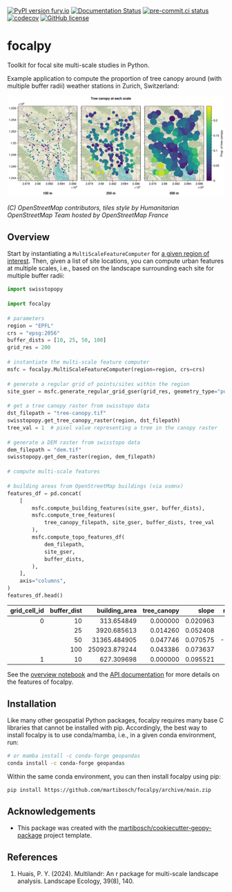 [![PyPI version fury.io](https://badge.fury.io/py/focalpy.svg)](https://pypi.python.org/pypi/focalpy/)
[![Documentation Status](https://readthedocs.org/projects/focalpy/badge/?version=latest)](https://focalpy.readthedocs.io/en/latest/?badge=latest)
[![pre-commit.ci status](https://results.pre-commit.ci/badge/github/martibosch/focalpy/main.svg)](https://results.pre-commit.ci/latest/github/martibosch/focalpy/main)
[![codecov](https://codecov.io/gh/martibosch/focalpy/branch/main/graph/badge.svg?token=hKoSSRn58a)](https://codecov.io/gh/martibosch/focalpy)
[![GitHub license](https://img.shields.io/github/license/martibosch/focalpy.svg)](https://github.com/martibosch/focalpy/blob/main/LICENSE)

# focalpy

Toolkit for focal site multi-scale studies in Python.

Example application to compute the proportion of tree canopy around (with multiple buffer radii) weather stations in Zurich, Switzerland:

![stations-tree-canopy](https://github.com/martibosch/focalpy/raw/main/figures/stations-tree-canopy.png)

*(C) OpenStreetMap contributors, tiles style by Humanitarian OpenStreetMap Team hosted by OpenStreetMap France*

## Overview

Start by instantiating a `MultiScaleFeatureComputer` for [a given region of interest](https://github.com/martibosch/pyregeon). Then, given a list of site locations, you can compute urban features at multiple scales, i.e., based on the landscape surrounding each site for multiple buffer radii:

```python
import swisstopopy

import focalpy

# parameters
region = "EPFL"
crs = "epsg:2056"
buffer_dists = [10, 25, 50, 100]
grid_res = 200

# instantiate the multi-scale feature computer
msfc = focalpy.MultiScaleFeatureComputer(region=region, crs=crs)

# generate a regular grid of points/sites within the region
site_gser = msfc.generate_regular_grid_gser(grid_res, geometry_type="point")

# get a tree canopy raster from swisstopo data
dst_filepath = "tree-canopy.tif"
swisstopopy.get_tree_canopy_raster(region, dst_filepath)
tree_val = 1  # pixel value representing a tree in the canopy raster

# generate a DEM raster from swisstopo data
dem_filepath = "dem.tif"
swisstopopy.get_dem_raster(region, dem_filepath)

# compute multi-scale features

# building areas from OpenStreetMap buildings (via osmnx)
features_df = pd.concat(
    [
        msfc.compute_building_features(site_gser, buffer_dists),
        msfc.compute_tree_features(
            tree_canopy_filepath, site_gser, buffer_dists, tree_val
        ),
        msfc.compute_topo_features_df(
            dem_filepath,
            site_gser,
            buffer_dists,
        ),
    ],
    axis="columns",
)
features_df.head()
```

| grid_cell_id | buffer_dist | building_area | tree_canopy |    slope | northness |       tpi |
| -----------: | ----------: | ------------: | ----------: | -------: | --------: | --------: |
|            0 |          10 |    313.654849 |    0.000000 | 0.020963 |  0.180932 | -0.006561 |
|              |          25 |   3920.685613 |    0.014260 | 0.052408 |  0.023872 |  0.036682 |
|              |          50 |  31365.484905 |    0.047746 | 0.070575 | -0.006432 | -0.075104 |
|              |         100 | 250923.879244 |    0.043386 | 0.073637 |  0.006363 | -0.716217 |
|            1 |          10 |    627.309698 |    0.000000 | 0.095521 |  0.228504 |  0.080963 |

See the [overview notebook](https://focalpy.readthedocs.io/en/latest/overview.html) and the [API documentation](https://focalpy.readthedocs.io/en/latest/api.html) for more details on the features of focalpy.

## Installation

Like many other geospatial Python packages, focalpy requires many base C libraries that cannot be installed with pip. Accordingly, the best way to install focalpy is to use conda/mamba, i.e., in a given conda environment, run:

```bash
# or mamba install -c conda-forge geopandas
conda install -c conda-forge geopandas
```

Within the same conda environment, you can then install focalpy using pip:

```bash
pip install https://github.com/martibosch/focalpy/archive/main.zip
```

## Acknowledgements

- This package was created with the [martibosch/cookiecutter-geopy-package](https://github.com/martibosch/cookiecutter-geopy-package) project template.

## References

1. Huais, P. Y. (2024). Multilandr: An r package for multi-scale landscape analysis. Landscape Ecology, 39(8), 140.
